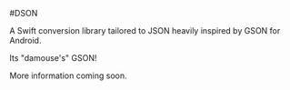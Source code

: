 #DSON

A Swift conversion library tailored to JSON heavily inspired by GSON for Android. 

Its "damouse's" GSON!

More information coming soon. 